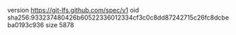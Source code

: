 version https://git-lfs.github.com/spec/v1
oid sha256:933237480426b60522336012334cf3c0c8dd87242715c26fc8dcbeba0193c936
size 5878
